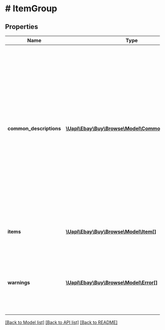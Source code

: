 # # ItemGroup

## Properties

Name | Type | Description | Notes
------------ | ------------- | ------------- | -------------
**common_descriptions** | [**\Uapl\Ebay\Buy\Browse\Model\CommonDescriptions[]**](CommonDescriptions.md) | An array of containers for a description and the item IDs of all the items that have this exact description. Often the item variations within an item group all have the same description. Instead of repeating this description in the item details of each item, a description that is shared by at least one other item is returned in this container. If the description is unique, it is returned in the items.description field. | [optional]
**items** | [**\Uapl\Ebay\Buy\Browse\Model\Item[]**](Item.md) | An array of containers for all the item variation details, excluding the description. | [optional]
**warnings** | [**\Uapl\Ebay\Buy\Browse\Model\Error[]**](Error.md) | An array of warning messages. These types of errors do not prevent the method from executing but should be checked. | [optional]

[[Back to Model list]](../../README.md#models) [[Back to API list]](../../README.md#endpoints) [[Back to README]](../../README.md)
